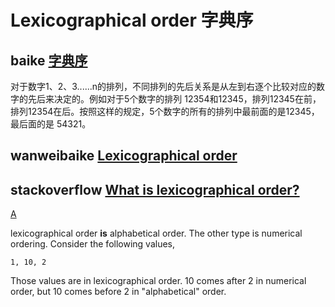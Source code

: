 # Lexicographical order 字典序

## baike [字典序](https://baike.baidu.com/item/%E5%AD%97%E5%85%B8%E5%BA%8F/7786229?fr=aladdin)

对于数字1、2、3......n的排列，不同排列的先后关系是从左到右逐个比较对应的数字的先后来决定的。例如对于5个数字的排列 12354和12345，排列12345在前，排列12354在后。按照这样的规定，5个数字的所有的排列中最前面的是12345，最后面的是 54321。



## wanweibaike [Lexicographical order](https://en.wanweibaike.com/wiki-Lexicographical%20order)



## stackoverflow [What is lexicographical order?](https://stackoverflow.com/questions/45950646/what-is-lexicographical-order)



[A](https://stackoverflow.com/a/45950665)

lexicographical order **is** alphabetical order. The other type is numerical ordering. Consider the following values,

```
1, 10, 2
```

Those values are in lexicographical order. 10 comes after 2 in numerical order, but 10 comes before 2 in "alphabetical" order.